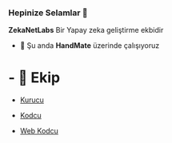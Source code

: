 ### Hepinize Selamlar 👋


**ZekaNetLabs** Bir Yapay zeka geliştirme ekbidir

- 🔭 Şu anda **HandMate** üzerinde çalışıyoruz
# - 👯 Ekip
- [Kurucu](https://github.com/yoskatr4)

- [Kodcu](https://github.com/yusagulgor)

- [Web Kodcu](https://github.com/tosunpasha6)

